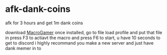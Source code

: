 # afk-dank-coins
afk for 3 hours and get 1m dank coins

download [MacroGamer](https://www.itoady.com)
once installed, go to file load profile and put that file in
press F3 to actiavt the macro and press F6 to start, u have 10 seconds to get to discord
i highly recommand you make a new server and just have dank memer in to
